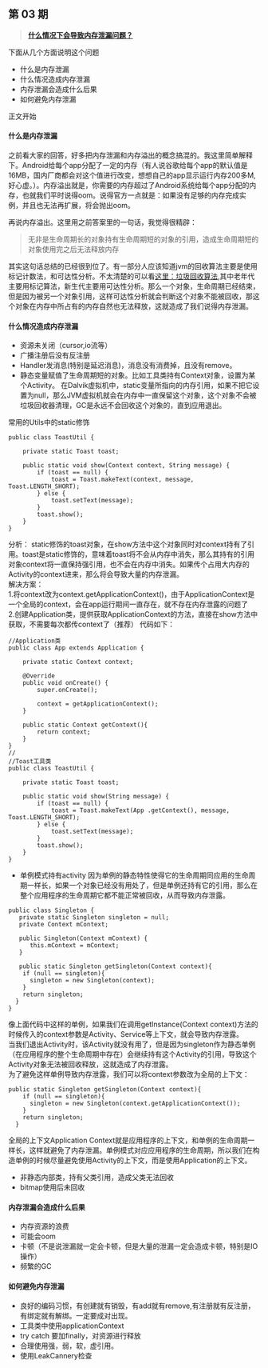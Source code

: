 ## 第 03 期

> [**什么情况下会导致内存泄漏问题？**](https://github.com/Moosphan/Android-Daily-Interview/issues/3)

下面从几个方面说明这个问题
* 什么是内存泄漏
* 什么情况造成内存泄漏
* 内存泄漏会造成什么后果
* 如何避免内存泄漏

正文开始

#### 什么是内存泄漏

之前看大家的回答，好多把内存泄漏和内存溢出的概念搞混的。我这里简单解释下。Android给每个app分配了一定的内存（有人说谷歌给每个app的默认值是16MB，国内厂商都会对这个值进行改变，想想自己的app显示运行内存200多M,好心虚。）。内存溢出就是，你需要的内存超过了Android系统给每个app分配的内存，也就我们平时说得oom。说得官方一点就是：如果没有足够的内存完成实例，并且也无法再扩展，将会抛出oom。

再说内存溢出。这里用之前答案里的一句话，我觉得很精辟：
> 无非是生命周期长的对象持有生命周期短的对象的引用，造成生命周期短的对象使用完之后无法释放内存

其实这句话总结的已经很到位了。有一部分人应该知道jvm的回收算法主要是使用标记计数法，和可达性分析。不太清楚的可以看[这里：垃圾回收算法](https://github.com/MoJieBlog/JVM-study/blob/master/垃圾回收.md),其中老年代主要用标记算法，新生代主要用可达性分析。那么一个对象，生命周期已经结束，但是因为被另一个对象引用，这样可达性分析就会判断这个对象不能被回收，那这个对象在内存中所占有的内存自然也无法释放，这就造成了我们说得内存泄漏。
#### 什么情况造成内存泄漏
* 资源未关闭（cursor,io流等）
* 广播注册后没有反注册
* Handler发消息(特别是延迟消息)，消息没有消费掉，且没有remove。
* 静态变量赋值了生命周期短的对象。比如工具类持有Context对象，设置为某个Activity。
在Dalvik虚拟机中，static变量所指向的内存引用，如果不把它设置为null，那么JVM虚拟机就会在内存中一直保留这个对象，这个对象不会被垃圾回收器清理，GC是永远不会回收这个对象的，直到应用退出。

常用的Utils中的static修饰
```
public class ToastUtil {

    private static Toast toast;

    public static void show(Context context, String message) {
        if (toast == null) {
            toast = Toast.makeText(context, message, Toast.LENGTH_SHORT);
        } else {
            toast.setText(message);
        }      
        toast.show();
    }
}
```
分析：
static修饰的toast对象，在show方法中这个对象同时对context持有了引用。toast是static修饰的，意味着toast将不会从内存中消失，那么其持有的引用对象context将一直保持强引用，也不会在内存中消失。如果传个占用大内存的Activity的context进来，那么将会导致大量的内存泄漏。  
解决方案：  
1.将context改为context.getApplicationContext()，由于ApplicationContext是一个全局的context，会在app运行期间一直存在，就不存在内存泄露的问题了  
2.创建Application类，提供获取ApplicationContext的方法，直接在show方法中获取，不需要每次都传context了（推荐） 代码如下： 
```
//Application类
public class App extends Application {

    private static Context context;

    @Override
    public void onCreate() {
        super.onCreate();

        context = getApplicationContext();
    }

    public static Context getContext(){
        return context;
    }
}
//
//Toast工具类
public class ToastUtil {

    private static Toast toast;

    public static void show(String message) {
        if (toast == null) {
            toast = Toast.makeText(App .getContext(), message, Toast.LENGTH_SHORT);
        } else {
            toast.setText(message);
        }      
        toast.show();
    }
}
```
* 单例模式持有activity
因为单例的静态特性使得它的生命周期同应用的生命周期一样长，如果一个对象已经没有用处了，但是单例还持有它的引用，那么在整个应用程序的生命周期它都不能正常被回收，从而导致内存泄露。
```
public class Singleton {
   private static Singleton singleton = null;
   private Context mContext;

   public Singleton(Context mContext) {
      this.mContext = mContext;
   }

   public static Singleton getSingleton(Context context){
    if (null == singleton){
      singleton = new Singleton(context);
    }
    return singleton;
  }
}
```
像上面代码中这样的单例，如果我们在调用getInstance(Context context)方法的时候传入的context参数是Activity、Service等上下文，就会导致内存泄露。  
当我们退出Activity时，该Activity就没有用了，但是因为singleton作为静态单例（在应用程序的整个生命周期中存在）会继续持有这个Activity的引用，导致这个Activity对象无法被回收释放，这就造成了内存泄露。  
为了避免这样单例导致内存泄露，我们可以将context参数改为全局的上下文：
```
public static Singleton getSingleton(Context context){
    if (null == singleton){
      singleton = new Singleton(context.getApplicationContext());
    }
    return singleton;
  }
  ```
全局的上下文Application Context就是应用程序的上下文，和单例的生命周期一样长，这样就避免了内存泄漏。单例模式对应应用程序的生命周期，所以我们在构造单例的时候尽量避免使用Activity的上下文，而是使用Application的上下文。
* 非静态内部类，持有父类引用，造成父类无法回收
* bitmap使用后未回收


#### 内存泄漏会造成什么后果
* 内存资源的浪费
* 可能会oom
* 卡顿（不是说泄漏就一定会卡顿，但是大量的泄漏一定会造成卡顿，特别是IO操作）
* 频繁的GC

#### 如何避免内存泄漏

* 良好的编码习惯，有创建就有销毁，有add就有remove,有注册就有反注册，有绑定就有解绑。一定要成对出现。
* 工具类中使用applicationContext
* try catch 要加finally，对资源进行释放
* 合理使用强，弱，软，虚引用。
* 使用LeakCannery检查
